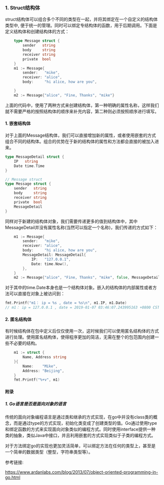 ### 1. Struct结构体

struct结构体可以组合多个不同的类型在一起，并将其绑定在一个自定义的结构体类型中, 便于统一的管理。同时可以绑定专结构体的函数，用于后期调用。下面是定义结构体和创建结构体的方式：

```go
    type Message struct {
        sender   string
        body     string
        receiver string
        private  bool
    }
	m1 := Message{
		sender:   "mike",
		receiver: "alice",
		body:     "hi alice, how are you",

	}
	m2 := Message{"alice", "Fine, Thanks", "mike"}

```

上面的代码中，使用了两种方式来创建结构体，第一种明确的属性名称，这样我们就不需要严格的按照结构体的顺序来补充内容，第二种则必须按照顺序进行填写。

#### 1. 嵌套结构体

对于上面的Message结构体，我们可以直接增加新的属性，或者使用嵌套的方式组合不同的结构体。组合的优势在于新的结构体的属性和方法都会直接的被加入进来。

```go
type MessageDetail struct {
	IP   string
	Date time.Time
}

// Message struct
type Message struct {
	sender   string
	body     string
	receiver string
	private  bool
	MessageDetail
}
```

同样对于新建的结构体对象，我们需要传递更多的值到结构体中，其中MessageDetail并没有属性名称(当然可以指定一个名称)，我们传递的方式如下：

```go
	m1 := Message{
		sender:   "mike",
		receiver: "alice",
		body:     "hi alice, how are you",
		MessageDetail: MessageDetail{
			IP:   "127.0.0.1",
			Date: time.Now(),
		},
	}
	m2 := Message{"alice", "Fine, Thanks", "mike", false, MessageDetail{"127.0.0.1", time.Now()}}
```

对于其中的time.Date本身也是一个结构体对象。嵌入的结构体的内部属性或者方法可以直接在对象上被访问到：

```go
fmt.Printf("m1： ip = %s , date = %s\n", m1.IP, m1.Date)
// m1： ip = 127.0.0.1 , date = 2019-01-07 03:46:07.243995163 +0800 CST m=+0.000202821
```

#### 2. 匿名结构体

有时候结构体在包中定义后仅仅使用一次，这时候我们可以使用匿名结构体的方式进行处理。使用匿名结构体，使得程序更加的简洁，无需在整个的包范围内创建一些不必要的结构。

```go
	m1 := struct {
		Name, Address string
	}{
		Name:    "Mike",
		Address: "Beijing",
	}
	fmt.Printf("%+v", m1)
```

#### 附录

##### 1. Go语言是否是面向对象的语言

传统的面向对象编程语言是通过类和继承的方式实现，在go中并没有class类的概念，而是通过type的方式实现，初始化类变成了创建类型的值。Go通过使用type和绑定函数的方式来实现面向对象类似的编程方式。同时使用interface提供一种类的抽象，类似Java中接口，并且利用嵌套的方式实现类似于子类的编程方式。

对于方法绑定go的实现也更加灵活简单，可以绑定方法在任何的类型上，甚至是一个简单的数据类型（整型，字符串类型等）。

参考链接:

https://www.ardanlabs.com/blog/2013/07/object-oriented-programming-in-go.html

